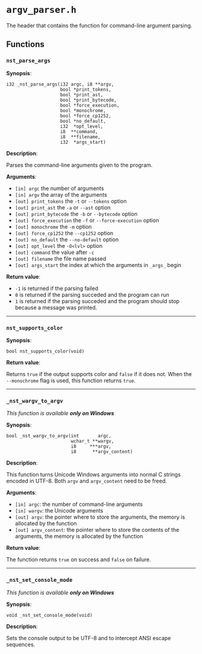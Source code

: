 # `argv_parser.h`

The header that contains the function for command-line argument parsing.

## Functions

### `nst_parse_args`

**Synopsis**:

```better-c
i32 _nst_parse_args(i32 argc, i8 **argv,
                    bool *print_tokens,
                    bool *print_ast,
                    bool *print_bytecode,
                    bool *force_execution,
                    bool *monochrome,
                    bool *force_cp1252,
                    bool *no_default,
                    i32  *opt_level,
                    i8  **command,
                    i8  **filename,
                    i32  *args_start)
```

**Description**:

Parses the command-line arguments given to the program.

**Arguments**:

- `[in] argc` the number of arguments
- `[in] argv` the array of the arguments
- `[out] print_tokens` the `-t` or `--tokens` option
- `[out] print_ast` the `-a` or `--ast` option
- `[out] print_bytecode` the `-b` or `--bytecode` option
- `[out] force_execution` the `-f` or `--force-execution` option
- `[out] monochrome` the `-m` option
- `[out] force_cp1252` the `--cp1252` option
- `[out] no_default` the `--no-default` option
- `[out] opt_level` the `-O<lvl>` option
- `[out] command` the value after `-c`
- `[out] filename` the file name passed
- `[out] args_start` the index at which the arguments in `_args_` begin

**Return value**:

- `-1` is returned if the parsing failed
- `0` is returned if the parsing succeded and the program can run
- `1` is returned if the parsing succeded and the program should stop because a
  message was printed.

---

### `nst_supports_color`

**Synopsis**:

```better-c
bool nst_supports_color(void)
```

**Return value**:

Returns `true` if the output supports color and `false` if it does not. When the
`--monochrome` flag is used, this function returns `true`.

---

### `_nst_wargv_to_argv`

_This function is available **only on Windows**_

**Synopsis**:

```better-c
bool _nst_wargv_to_argv(int       argc,
                        wchar_t **wargv,
                        i8     ***argv,
                        i8      **argv_content)
```

**Description**:

This function turns Unicode Windows arguments into normal C strings encoded in
UTF-8. Both `argv` and `argv_content` need to be freed.

**Arguments**:

- `[in] argc`: the number of command-line arguments
- `[in] wargv`: the Unicode arguments
- `[out] argv`: the pointer where to store the arguments, the memory is
  allocated by the function
- `[out] argv_content`: the pointer where to store the contents of the arguments,
  the memory is allocated by the function

**Return value**:

The function returns `true` on success and `false` on failure.

---

### `_nst_set_console_mode`

_This function is available **only on Windows**_

**Synopsis**:

```better-c
void _nst_set_console_mode(void)
```
**Description**:

Sets the console output to be UTF-8 and to intercept ANSI escape sequences.
